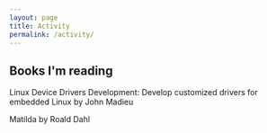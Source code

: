 ```yaml
---
layout: page
title: Activity
permalink: /activity/
---
```


## Books I'm reading

Linux Device Drivers Development: Develop customized drivers for embedded Linux by John Madieu

Matilda by Roald Dahl


